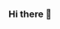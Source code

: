 ### Hi there 👋

<!--
**Yi-Pu/Yi-Pu** is a ✨ _special_ ✨ repository because its `README.md` (this file) appears on your GitHub profile.

Here are some ideas to get you started:

- 🔭 I’m currently a graduate student at Carnegie Mellon University.
- 🌱 I’m currently learning statistical computing.
